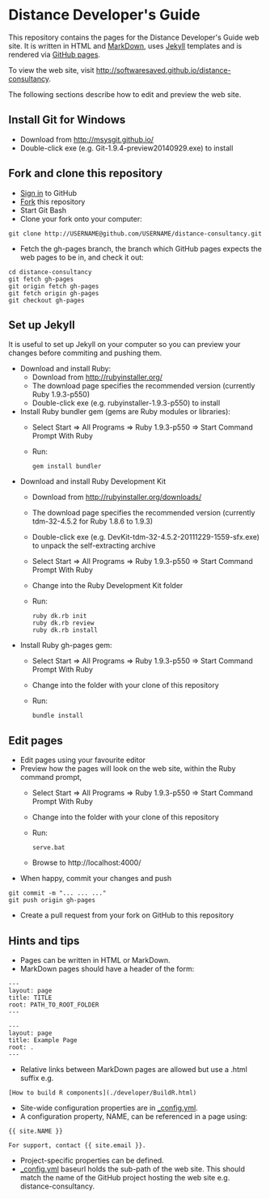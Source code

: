 
Distance Developer's Guide 
==========================

This repository contains the pages for the Distance Developer's Guide web site. It is written in HTML and [MarkDown](http://daringfireball.net/projects/markdown/syntax), uses [Jekyll](http://jekyllrb.com/) templates and is rendered via [GitHub pages](https://pages.github.com/).

To view the web site, visit http://softwaresaved.github.io/distance-consultancy.

The following sections describe how to edit and preview the web site.

Install Git for Windows
-----------------------

* Download from http://msysgit.github.io/
* Double-click exe (e.g. Git-1.9.4-preview20140929.exe) to install

Fork and clone this repository
------------------------------

* [Sign in](http://github.com/login) to GitHub
* [Fork](https://github.com/softwaresaved/distance-consultancy/fork) this repository
* Start Git Bash
* Clone your fork onto your computer:

<p/>

    git clone http://USERNAME@github.com/USERNAME/distance-consultancy.git

* Fetch the gh-pages branch, the branch which GitHub pages expects the web pages to be in, and check it out:

<p/>

    cd distance-consultancy
    git fetch gh-pages
    git origin fetch gh-pages
    git fetch origin gh-pages
    git checkout gh-pages

Set up Jekyll
-------------

It is useful to set up Jekyll on your computer so you can preview your changes before commiting and pushing them.

* Download and install Ruby:
  - Download from http://rubyinstaller.org/
  - The download page specifies the recommended version (currently Ruby 1.9.3-p550)
  - Double-click exe (e.g. rubyinstaller-1.9.3-p550) to install
* Install Ruby bundler gem (gems are Ruby modules or libraries):
  - Select Start => All Programs => Ruby 1.9.3-p550 => Start Command Prompt With Ruby
  - Run:

    <p/>

        gem install bundler

* Download and install Ruby Development Kit
  - Download from http://rubyinstaller.org/downloads/
  - The download page specifies the recommended version (currently tdm-32-4.5.2 for Ruby 1.8.6 to 1.9.3)
  - Double-click exe (e.g. DevKit-tdm-32-4.5.2-20111229-1559-sfx.exe) to unpack the self-extracting archive
  - Select Start => All Programs => Ruby 1.9.3-p550 => Start Command Prompt With Ruby  
  - Change into the Ruby Development Kit folder
  - Run:

    <p/>

        ruby dk.rb init
        ruby dk.rb review
        ruby dk.rb install

* Install Ruby gh-pages gem:
  - Select Start => All Programs => Ruby 1.9.3-p550 => Start Command Prompt With Ruby  
  - Change into the folder with your clone of this repository
  - Run:

    <p/>
    
        bundle install

Edit pages
----------

* Edit pages using your favourite editor
* Preview how the pages will look on the web site, within the Ruby command prompt, 
  - Select Start => All Programs => Ruby 1.9.3-p550 => Start Command Prompt With Ruby  
  - Change into the folder with your clone of this repository
  - Run:

    <p/>

        serve.bat

  - Browse to http://localhost:4000/
* When happy, commit your changes and push

<p/>

    git commit -m "... ... ..."
    git push origin gh-pages

* Create a pull request from your fork on GitHub to this repository

Hints and tips
--------------

* Pages can be written in HTML or MarkDown.
* MarkDown pages should have a header of the form:

<p/>

    ---
    layout: page
    title: TITLE
    root: PATH_TO_ROOT_FOLDER
    ---

<p/>

    ---
    layout: page
    title: Example Page
    root: .
    ---

* Relative links between MarkDown pages are allowed but use a .html suffix e.g.

<p/>

    [How to build R components](./developer/BuildR.html)

* Site-wide configuration properties are in [_config.yml](./config.yml).
* A configuration property, NAME, can be referenced in a page using:

<p/>

    {{ site.NAME }}

<p/>

    For support, contact {{ site.email }}.

* Project-specific properties can be defined.
* [_config.yml](./config.yml) baseurl holds the sub-path of the web site. This should match the name of the GitHub project hosting the web site e.g. distance-consultancy.
